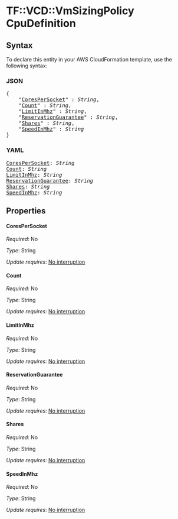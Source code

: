 # TF::VCD::VmSizingPolicy CpuDefinition

## Syntax

To declare this entity in your AWS CloudFormation template, use the following syntax:

### JSON

<pre>
{
    "<a href="#corespersocket" title="CoresPerSocket">CoresPerSocket</a>" : <i>String</i>,
    "<a href="#count" title="Count">Count</a>" : <i>String</i>,
    "<a href="#limitinmhz" title="LimitInMhz">LimitInMhz</a>" : <i>String</i>,
    "<a href="#reservationguarantee" title="ReservationGuarantee">ReservationGuarantee</a>" : <i>String</i>,
    "<a href="#shares" title="Shares">Shares</a>" : <i>String</i>,
    "<a href="#speedinmhz" title="SpeedInMhz">SpeedInMhz</a>" : <i>String</i>
}
</pre>

### YAML

<pre>
<a href="#corespersocket" title="CoresPerSocket">CoresPerSocket</a>: <i>String</i>
<a href="#count" title="Count">Count</a>: <i>String</i>
<a href="#limitinmhz" title="LimitInMhz">LimitInMhz</a>: <i>String</i>
<a href="#reservationguarantee" title="ReservationGuarantee">ReservationGuarantee</a>: <i>String</i>
<a href="#shares" title="Shares">Shares</a>: <i>String</i>
<a href="#speedinmhz" title="SpeedInMhz">SpeedInMhz</a>: <i>String</i>
</pre>

## Properties

#### CoresPerSocket

_Required_: No

_Type_: String

_Update requires_: [No interruption](https://docs.aws.amazon.com/AWSCloudFormation/latest/UserGuide/using-cfn-updating-stacks-update-behaviors.html#update-no-interrupt)

#### Count

_Required_: No

_Type_: String

_Update requires_: [No interruption](https://docs.aws.amazon.com/AWSCloudFormation/latest/UserGuide/using-cfn-updating-stacks-update-behaviors.html#update-no-interrupt)

#### LimitInMhz

_Required_: No

_Type_: String

_Update requires_: [No interruption](https://docs.aws.amazon.com/AWSCloudFormation/latest/UserGuide/using-cfn-updating-stacks-update-behaviors.html#update-no-interrupt)

#### ReservationGuarantee

_Required_: No

_Type_: String

_Update requires_: [No interruption](https://docs.aws.amazon.com/AWSCloudFormation/latest/UserGuide/using-cfn-updating-stacks-update-behaviors.html#update-no-interrupt)

#### Shares

_Required_: No

_Type_: String

_Update requires_: [No interruption](https://docs.aws.amazon.com/AWSCloudFormation/latest/UserGuide/using-cfn-updating-stacks-update-behaviors.html#update-no-interrupt)

#### SpeedInMhz

_Required_: No

_Type_: String

_Update requires_: [No interruption](https://docs.aws.amazon.com/AWSCloudFormation/latest/UserGuide/using-cfn-updating-stacks-update-behaviors.html#update-no-interrupt)

